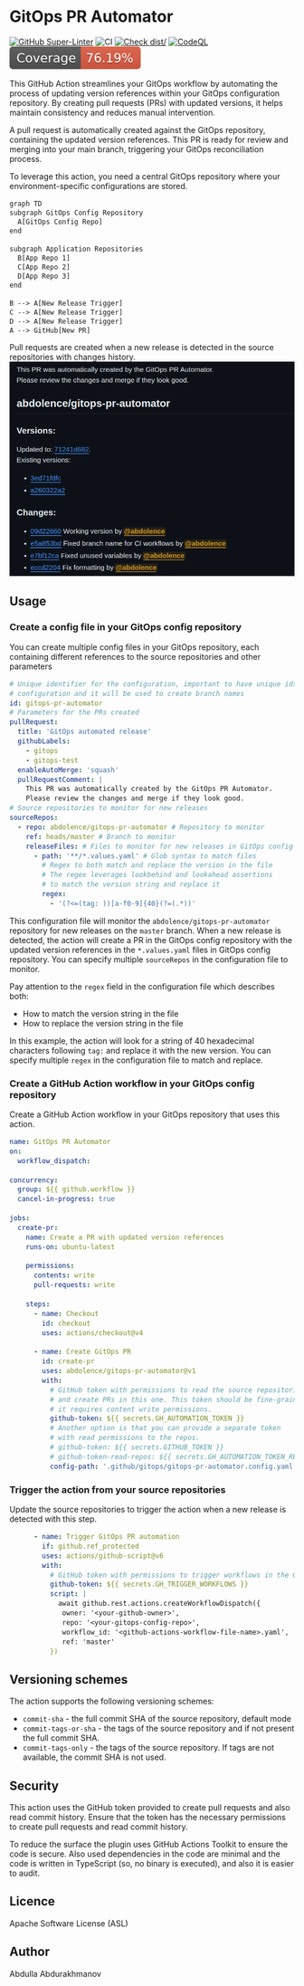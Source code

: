 # GitOps PR Automator

[![GitHub Super-Linter](https://github.com/actions/typescript-action/actions/workflows/linter.yml/badge.svg)](https://github.com/super-linter/super-linter)
![CI](https://github.com/actions/typescript-action/actions/workflows/ci.yml/badge.svg)
[![Check dist/](https://github.com/actions/typescript-action/actions/workflows/check-dist.yml/badge.svg)](https://github.com/actions/typescript-action/actions/workflows/check-dist.yml)
[![CodeQL](https://github.com/actions/typescript-action/actions/workflows/codeql-analysis.yml/badge.svg)](https://github.com/actions/typescript-action/actions/workflows/codeql-analysis.yml)
[![Coverage](./badges/coverage.svg)](./badges/coverage.svg)

This GitHub Action streamlines your GitOps workflow by automating the process of
updating version references within your GitOps configuration repository. By
creating pull requests (PRs) with updated versions, it helps maintain
consistency and reduces manual intervention.

A pull request is automatically created against the GitOps repository,
containing the updated version references. This PR is ready for review and
merging into your main branch, triggering your GitOps reconciliation process.

To leverage this action, you need a central GitOps repository where your
environment-specific configurations are stored.

```mermaid
graph TD
subgraph GitOps Config Repository
  A[GitOps Config Repo]
end

subgraph Application Repositories
  B[App Repo 1]
  C[App Repo 2]
  D[App Repo 3]
end

B --> A[New Release Trigger]
C --> A[New Release Trigger]
D --> A[New Release Trigger]
A --> GitHub[New PR]
```

Pull requests are created when a new release is detected in the source
repositories with changes history. ![pr.png](docs/pr.png)

## Usage

### Create a config file in your GitOps config repository

You can create multiple config files in your GitOps repository, each containing
different references to the source repositories and other parameters

```yaml
# Unique identifier for the configuration, important to have unique ids for each
# configuration and it will be used to create branch names
id: gitops-pr-automator
# Parameters for the PRs created
pullRequest:
  title: 'GitOps automated release'
  githubLabels:
    - gitops
    - gitops-test
  enableAutoMerge: 'squash'
  pullRequestComment: |
    This PR was automatically created by the GitOps PR Automator.
    Please review the changes and merge if they look good.
# Source repositories to monitor for new releases
sourceRepos:
  - repo: abdolence/gitops-pr-automator # Repository to monitor
    ref: heads/master # Branch to monitor
    releaseFiles: # Files to monitor for new releases in GitOps config repository
      - path: '**/*.values.yaml' # Glob syntax to match files
        # Regex to both match and replace the version in the file
        # The regex leverages lookbehind and lookahead assertions
        # to match the version string and replace it
        regex:
          - '(?<=(tag: ))[a-f0-9]{40}(?=(.*))'
```

This configuration file will monitor the `abdolence/gitops-pr-automator`
repository for new releases on the `master` branch. When a new release is
detected, the action will create a PR in the GitOps config repository with the
updated version references in the `*.values.yaml` files in GitOps config
repository. You can specify multiple `sourceRepos` in the configuration file to
monitor.

Pay attention to the `regex` field in the configuration file which describes
both:

- How to match the version string in the file
- How to replace the version string in the file

In this example, the action will look for a string of 40 hexadecimal characters
following `tag:` and replace it with the new version. You can specify multiple
`regex` in the configuration file to match and replace.

### Create a GitHub Action workflow in your GitOps config repository

Create a GitHub Action workflow in your GitOps repository that uses this action.

```yaml
name: GitOps PR Automator
on:
  workflow_dispatch:

concurrency:
  group: ${{ github.workflow }}
  cancel-in-progress: true

jobs:
  create-pr:
    name: Create a PR with updated version references
    runs-on: ubuntu-latest

    permissions:
      contents: write
      pull-requests: write

    steps:
      - name: Checkout
        id: checkout
        uses: actions/checkout@v4

      - name: Create GitOps PR
        id: create-pr
        uses: abdolence/gitops-pr-automator@v1
        with:
          # GitHub token with permissions to read the source repositories
          # and create PRs in this one. This token should be fine-grained since
          # it requires content write permissions.
          github-token: ${{ secrets.GH_AUTOMATION_TOKEN }}
          # Another option is that you can provide a separate token
          # with read permissions to the repos.
          # github-token: ${{ secrets.GITHUB_TOKEN }}
          # github-token-read-repos: ${{ secrets.GH_AUTOMATION_TOKEN_READ_REPOS }}
          config-path: '.github/gitops/gitops-pr-automator.config.yaml'
```

### Trigger the action from your source repositories

Update the source repositories to trigger the action when a new release is
detected with this step.

```yaml
      - name: Trigger GitOps PR automation
        if: github.ref_protected
        uses: actions/github-script@v6
        with:
          # GitHub token with permissions to trigger workflows in the GitOps
          github-token: ${{ secrets.GH_TRIGGER_WORKFLOWS }}
          script: |
            await github.rest.actions.createWorkflowDispatch({
             owner: '<your-github-owner>',
             repo: '<your-gitops-config-repo>',
             workflow_id: '<github-actions-workflow-file-name>.yaml',
             ref: 'master'
          })
```

## Versioning schemes

The action supports the following versioning schemes:

- `commit-sha` - the full commit SHA of the source repository, default mode
- `commit-tags-or-sha` - the tags of the source repository and if not present
  the full commit SHA.
- `commit-tags-only` - the tags of the source repository. If tags are not
  available, the commit SHA is not used.

## Security

This action uses the GitHub token provided to create pull requests and also read
commit history. Ensure that the token has the necessary permissions to create
pull requests and read commit history.

To reduce the surface the plugin uses GitHub Actions Toolkit to ensure the code
is secure. Also used dependencies in the code are minimal and the code is
written in TypeScript (so, no binary is executed), and also it is easier to
audit.

## Licence

Apache Software License (ASL)

## Author

Abdulla Abdurakhmanov
